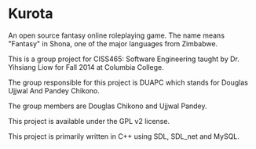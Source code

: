 Kurota
======

An open source fantasy online roleplaying game. The name means "Fantasy" in Shona, one of the major languages from Zimbabwe.

This is a group project for CISS465: Software Engineering taught by
Dr. Yihsiang Liow for Fall 2014 at Columbia College.

The group responsible for this project is DUAPC which stands for Douglas Ujjwal 
And Pandey Chikono.

The group members are Douglas Chikono and Ujjwal Pandey.

This project is available under the GPL v2 license.

This project is primarily written in C++ using SDL, SDL_net and MySQL.
